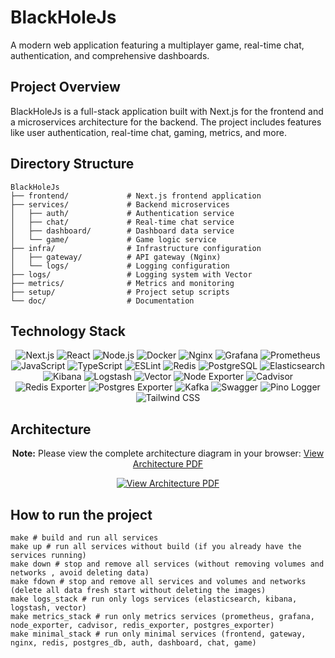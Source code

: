 # BlackHoleJs

A modern web application featuring a multiplayer game, real-time chat, authentication, and comprehensive dashboards.

## Project Overview

BlackHoleJs is a full-stack application built with Next.js for the frontend and a microservices architecture for the backend. The project includes features like user authentication, real-time chat, gaming, metrics, and more.

## Directory Structure

```
BlackHoleJs
├── frontend/             # Next.js frontend application
├── services/             # Backend microservices
│   ├── auth/             # Authentication service
│   ├── chat/             # Real-time chat service
│   ├── dashboard/        # Dashboard data service
│   └── game/             # Game logic service
├── infra/                # Infrastructure configuration
│   ├── gateway/          # API gateway (Nginx)
│   └── logs/             # Logging configuration
├── logs/                 # Logging system with Vector
├── metrics/              # Metrics and monitoring
├── setup/                # Project setup scripts
└── doc/                  # Documentation
```

## Technology Stack

<div align="center">
  <img src="https://img.shields.io/badge/next.js_15.3.2-000000?style=for-the-badge&logo=nextdotjs&logoColor=white" alt="Next.js" />
  <img src="https://img.shields.io/badge/React_19.0.0-20232A?style=for-the-badge&logo=react&logoColor=61DAFB" alt="React" />
  <img src="https://img.shields.io/badge/Node.js_23.0.0-339933?style=for-the-badge&logo=nodedotjs&logoColor=white" alt="Node.js" />
  <img src="https://img.shields.io/badge/Docker_28.2.2-2CA5E0?style=for-the-badge&logo=docker&logoColor=white" alt="Docker" />
  <img src="https://img.shields.io/badge/nginx_1.28.0-%23009639.svg?style=for-the-badge&logo=nginx&logoColor=white" alt="Nginx" />
  <img src="https://img.shields.io/badge/grafana_12.0.1-%23F46800.svg?style=for-the-badge&logo=grafana&logoColor=white" alt="Grafana" />
  <img src="https://img.shields.io/badge/Prometheus_3.4.0-E6522C?style=for-the-badge&logo=prometheus&logoColor=white" alt="Prometheus" />
  <img src="https://img.shields.io/badge/JavaScript-323330?style=for-the-badge&logo=javascript&logoColor=F7DF1E" alt="JavaScript" />
  <img src="https://img.shields.io/badge/TypeScript_5.0.0-007ACC?style=for-the-badge&logo=typescript&logoColor=white" alt="TypeScript" />
  <img src="https://img.shields.io/badge/ESLint-4B3263?style=for-the-badge&logo=eslint&logoColor=white" alt="ESLint" />
  <img src="https://img.shields.io/badge/redis_8.0.0-%23DD0031.svg?style=for-the-badge&logo=redis&logoColor=white" alt="Redis" />
  <img src="https://img.shields.io/badge/PostgreSQL_17.5-336791?style=for-the-badge&logo=postgresql&logoColor=white" alt="PostgreSQL" />
  <img src="https://img.shields.io/badge/Elasticsearch_9.0.0-005571?style=for-the-badge&logo=elasticsearch&logoColor=white" alt="Elasticsearch" />
  <img src="https://img.shields.io/badge/Kibana_9.0.0-005571?style=for-the-badge&logo=Kibana&logoColor=white" alt="Kibana" />
  <img src="https://img.shields.io/badge/Logstash_9.0.0-005571?style=for-the-badge&logo=logstash&logoColor=white" alt="Logstash" />
  <img src="https://img.shields.io/badge/Vector_0.47.0-00AFF4?style=for-the-badge&logo=vector&logoColor=white" alt="Vector" />
  <img src="https://img.shields.io/badge/Node_Exporter_1.9.1-E43526?style=for-the-badge&logo=prometheus&logoColor=white" alt="Node Exporter" />
  <img src="https://img.shields.io/badge/Cadvisor_0.52.1-00ADD8?style=for-the-badge&logo=google&logoColor=white" alt="Cadvisor" />
  <img src="https://img.shields.io/badge/Redis_Exporter_1.73.0-%23DD0031.svg?style=for-the-badge&logo=redis&logoColor=white" alt="Redis Exporter" />
  <img src="https://img.shields.io/badge/Postgres_Exporter_0.17.0-336791?style=for-the-badge&logo=postgresql&logoColor=white" alt="Postgres Exporter" />
  <img src="https://img.shields.io/badge/Kafka_3.7.0-231F20?style=for-the-badge&logo=apache-kafka&logoColor=white" alt="Kafka" />
  <img src="https://img.shields.io/badge/Swagger_4.15.5-85EA2D?style=for-the-badge&logo=swagger&logoColor=black" alt="Swagger" />
  <img src="https://img.shields.io/badge/Pino_Logger-0A0A0A?style=for-the-badge&logo=logstash&logoColor=white" alt="Pino Logger" />
  <img src="https://img.shields.io/badge/Tailwind_CSS_4-38B2AC?style=for-the-badge&logo=tailwindcss&logoColor=white" alt="Tailwind CSS" />
</div>

## Architecture

<div align="center">
  <p><strong>Note:</strong> Please view the complete architecture diagram in your browser: <a href="doc/Architecture.pdf" target="_blank">View Architecture PDF</a></p>
  
  <a href="doc/Architecture.pdf" target="_blank">
    <img src="https://img.shields.io/badge/View-Architecture_Diagram_(PDF)-blue?style=for-the-badge&logo=adobe-acrobat-reader" alt="View Architecture PDF">
  </a>
</div>

## How to run the project

```shell
make # build and run all services
make up # run all services without build (if you already have the services running)
make down # stop and remove all services (without removing volumes and networks , avoid deleting data)
make fdown # stop and remove all services and volumes and networks (delete all data fresh start without deleting the images)
make logs_stack # run only logs services (elasticsearch, kibana, logstash, vector)
make metrics_stack # run only metrics services (prometheus, grafana, node_exporter, cadvisor, redis_exporter, postgres_exporter)
make minimal_stack # run only minimal services (frontend, gateway, nginx, redis, postgres_db, auth, dashboard, chat, game)
```
